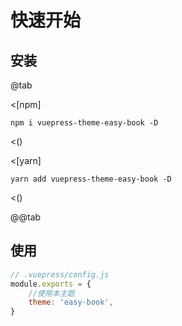 # 快速开始
## 安装

@tab

<[npm]

```shell
npm i vuepress-theme-easy-book -D
```

<()

<[yarn]

```shell
yarn add vuepress-theme-easy-book -D
```
<()

@@tab

## 使用
```js
// .vuepress/config.js
module.exports = {
    //使用本主题
    theme: 'easy-book',
}
```